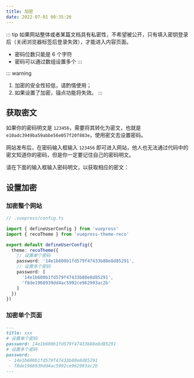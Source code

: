 ```yaml
---
title: 加密
date: 2022-07-01 00:35:26
---
```


::: tip
如果网站整体或者某篇文档具有私密性，不希望被公开，只有填入密钥登录后（关闭浏览器标签后登录失效），才能进入内容页面。

- 密码位数只能是 6 个字符
- 密码可以通过数组设置多个
:::

::: warning
1. 加密的安全性较低，请酌情使用；
2. 如果设置了加密，锚点功能将失效。
:::

## 获取密文

如果你的密码明文是 `123456`，需要将其转化为密文，也就是 `e10adc3949ba59abbe56e057f20f883e`，使用密文去设置密码。

网站发布后，在密码输入框输入 `123456` 即可进入网站，他人也无法通过代码中的密文知道你的密码，但是你一定要记住自己的密码明文。

请在下面的输入框输入密码明文，以获取相应的密文：

<md5 />

## 设置加密

### 加密整个网站

```ts
// .vuepress/config.ts

import { defineUserConfig } from 'vuepress'
import { recoTheme } from 'vuepress-theme-reco'

export default defineUserConfig({
  theme: recoTheme({
    // 设置单个密码
    password: '14e1b600b1fd579f47433b88e8d85291',
    // 设置多个密码
    password: [
      '14e1b600b1fd579f47433b88e8d85291',
      'f8de1968939dd4ac5992ce962993ac2b'
    ]
  })
})
```

### 加密单个页面

```md
---
title: xxx
# 设置单个密码
password: 14e1b600b1fd579f47433b88e8d85291
# 设置多个密码
password: 
 - 14e1b600b1fd579f47433b88e8d85291
 - f8de1968939dd4ac5992ce962993ac2b
---
```
